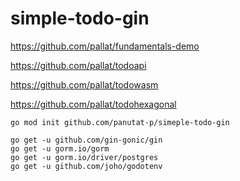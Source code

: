 # simple-todo-gin

https://github.com/pallat/fundamentals-demo

https://github.com/pallat/todoapi

https://github.com/pallat/todowasm

https://github.com/pallat/todohexagonal


```shell
go mod init github.com/panutat-p/simeple-todo-gin

go get -u github.com/gin-gonic/gin
go get -u gorm.io/gorm
go get -u gorm.io/driver/postgres
go get -u github.com/joho/godotenv
```
